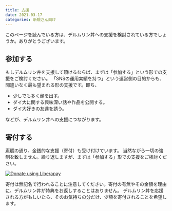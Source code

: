 ```yaml
---
title: 支援
date: 2021-03-17
categories: 新規さん向け
---
```


このページを読んでいる方は、デルムリン丼への支援を検討されている方でしょうか。ありがとうございます。

## 参加する

もしデルムリン丼を支援して頂けるならば、まずは「参加する」という形での支援をご検討ください。
「SNSの運用実績を持つ」という運営側の目的からも、間違いなく最も望まれる形の支援です。即ち、

- 少しでも多く顔を出す。
- ダイ大に関する興味深い話や作品を公開する。
- ダイ大好きの友達を誘う。

などが、デルムリン丼への支援につながります。

## 寄付する

[声明](https://liberapay.com/pooza/)の通り、金銭的な支援（寄付）も受け付けています。
当然ながら一切の強制を致しません。繰り返しますが、まずは「参加する」形での支援をご検討ください。

<script src="https://liberapay.com/pooza/widgets/button.js"></script>
<noscript><a href="https://liberapay.com/pooza/donate"><img alt="Donate using Liberapay" src="https://liberapay.com/assets/widgets/donate.svg"></a></noscript>

寄付は無記名で行われることに注意してください。寄付の有無やその金額を理由に、デルムリン丼が特典をお返しすることはありません。
デルムリン丼を応援される方がもしいたら、そのお気持ちの分だけ、少額を寄付されることを希望します。

